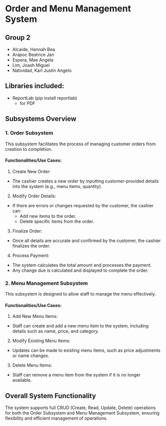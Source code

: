 # Order and Menu Management System

## Group 2
- Alcaide, Hannah Bea
- Arapoc Beatrice Jan
- Espera, Mae Angela
- Lim, Joash Miguel
- Natividad, Karl Justin Angelo

## Libraries included:
- ReportLab (pip install reportlab)
  - for PDF 
## Subsystems Overview
### 1. Order Subsystem
This subsystem facilitates the process of managing customer orders from creation to completion.
#### Functionalities/Use Cases:
1. Create New Order:
- The cashier creates a new order by inputting customer-provided details into the system (e.g., menu items, quantity).
2. Modify Order Details:
- If there are errors or changes requested by the customer, the cashier can:
    - Add new items to the order.
    - Delete specific items from the order.
3. Finalize Order:
- Once all details are accurate and confirmed by the customer, the cashier finalizes the order.
4. Process Payment:
- The system calculates the total amount and processes the payment.
- Any change due is calculated and displayed to complete the order.


### 2. Menu Management Subsystem
This subsystem is designed to allow staff to manage the menu effectively.
#### Functionalities/Use Cases:
1. Add New Menu Items:
- Staff can create and add a new menu item to the system, including details such as name, price, and category.
2. Modify Existing Menu Items:
- Updates can be made to existing menu items, such as price adjustments or name changes.
3. Delete Menu Items:
- Staff can remove a menu item from the system if it is no longer available.

## Overall System Functionality
The system supports full CRUD (Create, Read, Update, Delete) operations for both the Order Subsystem and Menu Management Subsystem, ensuring flexibility and efficient management of operations.
